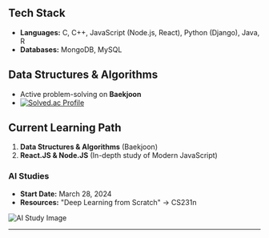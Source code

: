## Tech Stack

- **Languages:** C, C++, JavaScript (Node.js, React), Python (Django), Java, R
- **Databases:** MongoDB, MySQL

## Data Structures & Algorithms

- Active problem-solving on **Baekjoon**
- [![Solved.ac Profile](http://mazassumnida.wtf/api/v2/generate_badge?boj=forwarder1121)](https://solved.ac/forwarder1121/)

## Current Learning Path

1. **Data Structures & Algorithms** (Baekjoon)
2. **React.JS & Node.JS** (In-depth study of Modern JavaScript)

### AI Studies

- **Start Date:** March 28, 2024
- **Resources:** "Deep Learning from Scratch" -> CS231n

![AI Study Image](https://github.com/forwarder1121/forwarder1121/assets/66872094/4ca6645d-44bb-4a39-b007-3ef569d397b3)

---
